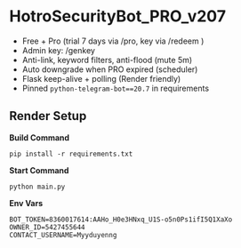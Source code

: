 
# HotroSecurityBot_PRO_v207

- Free + Pro (trial 7 days via /pro, key via /redeem <key>)
- Admin key: /genkey <days>
- Anti-link, keyword filters, anti-flood (mute 5m)
- Auto downgrade when PRO expired (scheduler)
- Flask keep-alive + polling (Render friendly)
- Pinned `python-telegram-bot==20.7` in requirements

## Render Setup
**Build Command**
```
pip install -r requirements.txt
```
**Start Command**
```
python main.py
```
**Env Vars**
```
BOT_TOKEN=8360017614:AAHo_H0e3HNxq_U1S-o5n0Ps1ifI5Q1XaXo
OWNER_ID=5427455644
CONTACT_USERNAME=Myyduyenng
```
